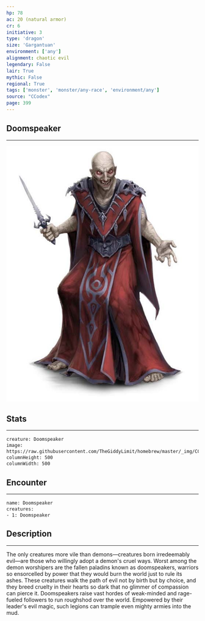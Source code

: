```yaml
---
hp: 78
ac: 20 (natural armor)
cr: 6
initiative: 3
type: 'dragon'    
size: 'Gargantuan'
environment: ['any']
alignment: chaotic evil
legendary: False
lair: True
mythic: False
regional: True
tags: ['monster', 'monster/any-race', 'environment/any']
source: "CCodex"
page: 399
---
```


## Doomspeaker
---

![|600](https://raw.githubusercontent.com/TheGiddyLimit/homebrew/master/_img/CCodex/Doomspeaker.jpg)

## Stats
---

```statblock
creature: Doomspeaker
image: https://raw.githubusercontent.com/TheGiddyLimit/homebrew/master/_img/CCodex/doomspeaker_token.png
columnHeight: 500
columnWidth: 500
```

## Encounter
---

```encounter-table
name: Doomspeaker
creatures:
- 1: Doomspeaker
```

## Description
---
The only creatures more vile than demons—creatures born irredeemably evil—are those who willingly adopt a demon's cruel ways. Worst among the demon worshipers are the fallen paladins known as doomspeakers, warriors so ensorcelled by power that they would burn the world just to rule its ashes. These creatures walk the path of evil not by birth but by choice, and they breed cruelty in their hearts so dark that no glimmer of compassion can pierce it. Doomspeakers raise vast hordes of weak-minded and rage-fueled followers to run roughshod over the world. Empowered by their leader's evil magic, such legions can trample even mighty armies into the mud.




